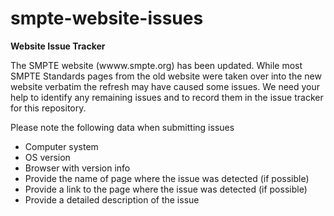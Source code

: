 # smpte-website-issues

**Website Issue Tracker**

The SMPTE website (wwww.smpte.org) has been updated. While most SMPTE Standards pages from the old website were taken over into the new website verbatim the refresh may have caused some issues. We need your help to identify any remaining issues and to record them in the issue tracker for this repository.   

Please note the following data when submitting issues
- Computer system
- OS version
- Browser with version info
- Provide the name of page where the issue was detected (if possible)
- Provide a link to the page where the issue was detected (if possible)
- Provide a detailed description of the issue
